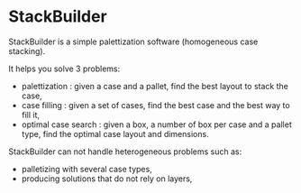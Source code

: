 StackBuilder
============

StackBuilder is a simple palettization software (homogeneous case stacking).

It helps you solve 3 problems:
* palettization : given a case and a pallet, find the best layout to stack the case,
* case filling : given a set of cases, find the best case and the best way to fill it,
* optimal case search : given a box, a number of box per case and a pallet type, find the optimal case layout and dimensions.

StackBuilder can not handle heterogeneous problems such as:
* palletizing with several case types,
* producing solutions that do not rely on layers,
